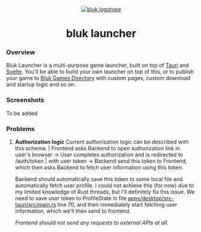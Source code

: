 <p align="center">
    <a href="https://github.com/bluk-studio/launcher">
        <picture>
            <source media="(prefers-color-scheme: dark)" srcset="https://assets.k8s.odzi.dog/odzi-assets/logotypes/bluk-white.svg">
            <source media="(prefers-color-scheme: light)" srcset="https://assets.k8s.odzi.dog/odzi-assets/logotypes/bluk-white.svg">
            <img alt="bluk logotype" src="https://assets.k8s.odzi.dog/odzi-assets/logotypes/bluk-white.svg">
        </picture>
    </a>
</p>

<h1 align="center">bluk launcher</h1>

### Overview

Bluk Launcher is a multi-purpose game launcher, built on top of [Tauri](https://github.com/tauri-apps/tauri) and [Svelte](https://github.com/sveltejs/svelte). You'll be able to build your own launcher on top of this, or to publish your game to [Bluk Games Directory](https://github.com/bluk-studio/games-directory) with custom pages, custom download and startup logic and so on.

### Screenshots

To be added

### Problems

1. **Authorization logic**
    Current authorization logic can be described with this schema:
    | Frontend asks Backend to open authorization link in user's browser -> User completes authorization and is redirected to <localhost>/auth/token
    | with user token -> Backend send this token to Frontend, which then asks Backend to fetch user information using this token.

    Backend should automatically save this token to some local file and automatically fetch user profile. I could not achieve this (for now) due to my limited knowledge of Rust threads, but I'll definitely fix this issue. We need to save user token to ProfileState in file [apps/desktop/src-tauri/src/main.rs](https://github.com/bluk-studio/launcher/blob/master/apps/desktop/src-tauri/src/main.rs#L70) line 70, and then immediately start fetching user information, which we'll then send to frontend.
    
    *Frontend should not send any requests to external APIs at all.*